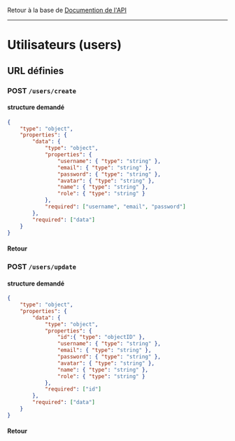 Retour à la base de [Documention de l'API](documentation-api.md)

---
# Utilisateurs (users)

## URL définies

### POST `/users/create`

#### structure demandé
```json
{
    "type": "object",
    "properties": {
        "data": {
            "type": "object",
            "properties": {
                "username": { "type": "string" },
                "email": { "type": "string" },
                "password": { "type": "string" },
                "avatar": { "type": "string" },
                "name": { "type": "string" },
                "role": { "type": "string" }
            },
            "required": ["username", "email", "password"]
        },
        "required": ["data"]
    }
}
```

#### Retour


### POST `/users/update`

#### structure demandé

```json
{
    "type": "object",
    "properties": {
        "data": {
            "type": "object",
            "properties": {
                "id":{ "type": "objectID" },
                "username": { "type": "string" },
                "email": { "type": "string" },
                "password": { "type": "string" },
                "avatar": { "type": "string" },
                "name": { "type": "string" },
                "role": { "type": "string" }
            },
            "required": ["id"]
        },
        "required": ["data"]
    }
}
```


#### Retour